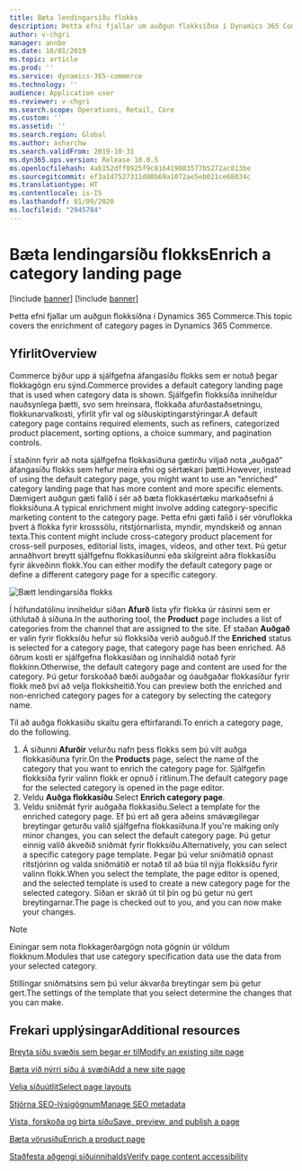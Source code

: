 ```yaml
---
title: Bæta lendingarsíðu flokks
description: Þetta efni fjallar um auðgun flokksíðna í Dynamics 365 Commerce.
author: v-chgri
manager: annbe
ms.date: 10/01/2019
ms.topic: article
ms.prod: ''
ms.service: dynamics-365-commerce
ms.technology: ''
audience: Application user
ms.reviewer: v-chgri
ms.search.scope: Operations, Retail, Core
ms.custom: ''
ms.assetid: ''
ms.search.region: Global
ms.author: asharchw
ms.search.validFrom: 2019-10-31
ms.dyn365.ops.version: Release 10.0.5
ms.openlocfilehash: 4ab152dff0925f9c816419083577b5272ac813be
ms.sourcegitcommit: ef3a1d7527311d00b69a1072ae5eb021ce68034c
ms.translationtype: HT
ms.contentlocale: is-IS
ms.lasthandoff: 01/09/2020
ms.locfileid: "2945784"
---
```

# <a name="enrich-a-category-landing-page"></a><span data-ttu-id="27682-103">Bæta lendingarsíðu flokks</span><span class="sxs-lookup"><span data-stu-id="27682-103">Enrich a category landing page</span></span>

[!include [banner](includes/preview-banner.md)]
[!include [banner](includes/banner.md)]

<span data-ttu-id="27682-104">Þetta efni fjallar um auðgun flokksíðna í Dynamics 365 Commerce.</span><span class="sxs-lookup"><span data-stu-id="27682-104">This topic covers the enrichment of category pages in Dynamics 365 Commerce.</span></span>

## <a name="overview"></a><span data-ttu-id="27682-105">Yfirlit</span><span class="sxs-lookup"><span data-stu-id="27682-105">Overview</span></span>

<span data-ttu-id="27682-106">Commerce býður upp á sjálfgefna áfangasíðu flokks sem er notuð þegar flokkagögn eru sýnd.</span><span class="sxs-lookup"><span data-stu-id="27682-106">Commerce provides a default category landing page that is used when category data is shown.</span></span> <span data-ttu-id="27682-107">Sjálfgefin flokksíða inniheldur nauðsynlega þætti, svo sem hreinsara, flokkaða afurðastaðsetningu, flokkunarvalkosti, yfirlit yfir val og síðuskiptingarstýringar.</span><span class="sxs-lookup"><span data-stu-id="27682-107">A default category page contains required elements, such as refiners, categorized product placement, sorting options, a choice summary, and pagination controls.</span></span> 

<span data-ttu-id="27682-108">Í staðinn fyrir að nota sjálfgefna flokkasíðuna gætirðu viljað nota „auðgað“ áfangasíðu flokks sem hefur meira efni og sértækari þætti.</span><span class="sxs-lookup"><span data-stu-id="27682-108">However, instead of using the default category page, you might want to use an "enriched" category landing page that has more content and more specific elements.</span></span> <span data-ttu-id="27682-109">Dæmigert auðgun gæti falið í sér að bæta flokkasértæku markaðsefni á flokksíðuna.</span><span class="sxs-lookup"><span data-stu-id="27682-109">A typical enrichment might involve adding category-specific marketing content to the category page.</span></span> <span data-ttu-id="27682-110">Þetta efni gæti falið í sér vöruflokka þvert á flokka fyrir krosssölu, ritstjórnarlista, myndir, myndskeið og annan texta.</span><span class="sxs-lookup"><span data-stu-id="27682-110">This content might include cross-category product placement for cross-sell purposes, editorial lists, images, videos, and other text.</span></span> <span data-ttu-id="27682-111">Þú getur annaðhvort breytt sjálfgefnu flokkasíðunni eða skilgreint aðra flokkasíðu fyrir ákveðinn flokk.</span><span class="sxs-lookup"><span data-stu-id="27682-111">You can either modify the default category page or define a different category page for a specific category.</span></span>

![Bætt lendingarsíða flokks](./media/CategoryLandingPages.png)

<span data-ttu-id="27682-113">Í höfundatólinu inniheldur síðan **Afurð** lista yfir flokka úr rásinni sem er úthlutað á síðuna.</span><span class="sxs-lookup"><span data-stu-id="27682-113">In the authoring tool, the **Product** page includes a list of categories from the channel that are assigned to the site.</span></span> <span data-ttu-id="27682-114">Ef staðan **Auðgað** er valin fyrir flokksíðu hefur sú flokksíða verið auðguð.</span><span class="sxs-lookup"><span data-stu-id="27682-114">If the **Enriched** status is selected for a category page, that category page has been enriched.</span></span> <span data-ttu-id="27682-115">Að öðrum kosti er sjálfgefna flokkasíðan og innihaldið notað fyrir flokkinn.</span><span class="sxs-lookup"><span data-stu-id="27682-115">Otherwise, the default category page and content are used for the category.</span></span> <span data-ttu-id="27682-116">Þú getur forskoðað bæði auðgaðar og óauðgaðar flokkasíður fyrir flokk með því að velja flokksheitið.</span><span class="sxs-lookup"><span data-stu-id="27682-116">You can preview both the enriched and non-enriched category pages for a category by selecting the category name.</span></span>

<span data-ttu-id="27682-117">Til að auðga flokkasíðu skaltu gera eftirfarandi.</span><span class="sxs-lookup"><span data-stu-id="27682-117">To enrich a category page, do the following.</span></span>

1. <span data-ttu-id="27682-118">Á síðunni **Afurðir** velurðu nafn þess flokks sem þú vilt auðga flokkasíðuna fyrir.</span><span class="sxs-lookup"><span data-stu-id="27682-118">On the **Products** page, select the name of the category that you want to enrich the category page for.</span></span> <span data-ttu-id="27682-119">Sjálfgefin flokksíða fyrir valinn flokk er opnuð í ritlinum.</span><span class="sxs-lookup"><span data-stu-id="27682-119">The default category page for the selected category is opened in the page editor.</span></span>
2. <span data-ttu-id="27682-120">Veldu **Auðga flokkasíðu**.</span><span class="sxs-lookup"><span data-stu-id="27682-120">Select **Enrich category page**.</span></span>
3. <span data-ttu-id="27682-121">Veldu sniðmát fyrir auðgaða flokkasíðu.</span><span class="sxs-lookup"><span data-stu-id="27682-121">Select a template for the enriched category page.</span></span> <span data-ttu-id="27682-122">Ef þú ert að gera aðeins smávægilegar breytingar geturðu valið sjálfgefna flokkasíðuna.</span><span class="sxs-lookup"><span data-stu-id="27682-122">If you're making only minor changes, you can select the default category page.</span></span> <span data-ttu-id="27682-123">Þú getur einnig valið ákveðið sniðmát fyrir flokksíðu.</span><span class="sxs-lookup"><span data-stu-id="27682-123">Alternatively, you can select a specific category page template.</span></span> <span data-ttu-id="27682-124">Þegar þú velur sniðmátið opnast ritstjórinn og valda sniðmátið er notað til að búa til nýja flokksíðu fyrir valinn flokk.</span><span class="sxs-lookup"><span data-stu-id="27682-124">When you select the template, the page editor is opened, and the selected template is used to create a new category page for the selected category.</span></span> <span data-ttu-id="27682-125">Síðan er skráð út til þín og þú getur nú gert breytingarnar.</span><span class="sxs-lookup"><span data-stu-id="27682-125">The page is checked out to you, and you can now make your changes.</span></span>

> [!NOTE]
> <span data-ttu-id="27682-126">Einingar sem nota flokkagerðargögn nota gögnin úr völdum flokknum.</span><span class="sxs-lookup"><span data-stu-id="27682-126">Modules that use category specification data use the data from your selected category.</span></span>
>
> <span data-ttu-id="27682-127">Stillingar sniðmátsins sem þú velur ákvarða breytingar sem þú getur gert.</span><span class="sxs-lookup"><span data-stu-id="27682-127">The settings of the template that you select determine the changes that you can make.</span></span>

## <a name="additional-resources"></a><span data-ttu-id="27682-128">Frekari upplýsingar</span><span class="sxs-lookup"><span data-stu-id="27682-128">Additional resources</span></span>

[<span data-ttu-id="27682-129">Breyta síðu svæðis sem þegar er til</span><span class="sxs-lookup"><span data-stu-id="27682-129">Modify an existing site page</span></span>](modify-existing-page.md)

[<span data-ttu-id="27682-130">Bæta við nýrri síðu á svæði</span><span class="sxs-lookup"><span data-stu-id="27682-130">Add a new site page</span></span>](add-new-page.md)

[<span data-ttu-id="27682-131">Velja síðuútlit</span><span class="sxs-lookup"><span data-stu-id="27682-131">Select page layouts</span></span>](select-page-layouts.md)

[<span data-ttu-id="27682-132">Stjórna SEO-lýsigögnum</span><span class="sxs-lookup"><span data-stu-id="27682-132">Manage SEO metadata</span></span>](manage-seo-metadata.md)

[<span data-ttu-id="27682-133">Vista, forskoða og birta síðu</span><span class="sxs-lookup"><span data-stu-id="27682-133">Save, preview, and publish a page</span></span>](save-preview-publish-page.md)

[<span data-ttu-id="27682-134">Bæta vörusíðu</span><span class="sxs-lookup"><span data-stu-id="27682-134">Enrich a product page</span></span>](enrich-product-page.md)

[<span data-ttu-id="27682-135">Staðfesta aðgengi síðuinnihalds</span><span class="sxs-lookup"><span data-stu-id="27682-135">Verify page content accessibility</span></span>](verify-accessibility.md)
